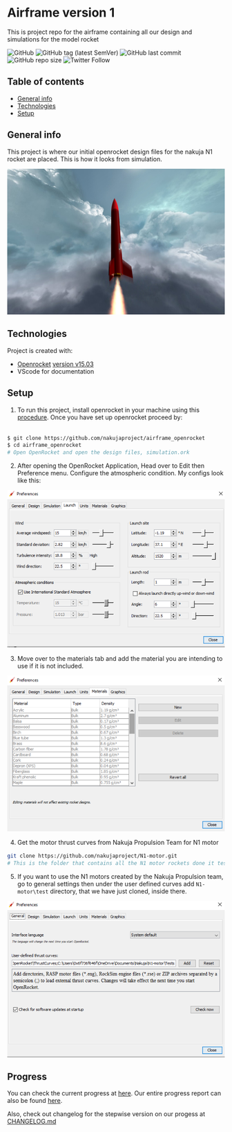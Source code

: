 # Airframe version 1

This is project repo for the airframe containing all our design and simulations for the model rocket

![GitHub](https://img.shields.io/github/license/nakujaproject/airframe_openrocket)
![GitHub tag (latest SemVer)](https://img.shields.io/github/v/tag/nakujaproject/airframe_openrocket) ![GitHub last commit](https://img.shields.io/github/last-commit/nakujaproject/airframe_openrocket) ![GitHub repo size](https://img.shields.io/github/repo-size/nakujaproject/airframe_openrocket) ![Twitter Follow](https://img.shields.io/twitter/follow/Nakuja6?style=social)

## Table of contents

* [General info](#general-info)
* [Technologies](#technologies)
* [Setup](#setup)

## General info

This project is where our initial openrocket design files for the nakuja N1 rocket are placed. This is how it looks from simulation. 

![Our rocket](img/rocket.png)

## Technologies

Project is created with:

* [Openrocket](https://openrocket.info/) [version v15.03](https://github.com/openrocket/openrocket/releases/download/release-15.03/OpenRocket-15.03.jar)
* VScode for documentation

## Setup

1. To run this project, install openrocket in your machine using this [procedure](http://wiki.openrocket.info/Downloading_%26_Installing). Once you have set up openrocket proceed by:

```bash

$ git clone https://github.com/nakujaproject/airframe_openrocket
$ cd airframe_openrocket
# Open OpenRocket and open the design files, simulation.ork

```

2. After opening the OpenRocket Application, Head over to Edit then Preference menu. Configure the atmospheric condition. My configs look like this:

![Atmospheric config](img/configAtmosphere.png)

3. Move over to the materials tab and add the material you are intending to use if it is not included.

![Material config](img\configMaterial.png)

4. Get the motor thrust curves from Nakuja Propulsion Team for N1 motor

```sh
git clone https://github.com/nakujaproject/N1-motor.git
# This is the folder that contains all the N1 motor rockets done it testing
```

5. If you want to use the N1 motors created by the Nakuja Propulsion team, go to general settings then under the user defined curves add `N1-motor\test` directory, that we have just cloned, inside there.

![Motor configurations](img/motorConfig.png)

## Progress

You can check the current progress at [here](currentProgress.md). Our entire progress report can also be found [here](entireProgress.md).

Also, check out changelog for the stepwise version on our progess at [CHANGELOG.md](CHANGELOG.md)
